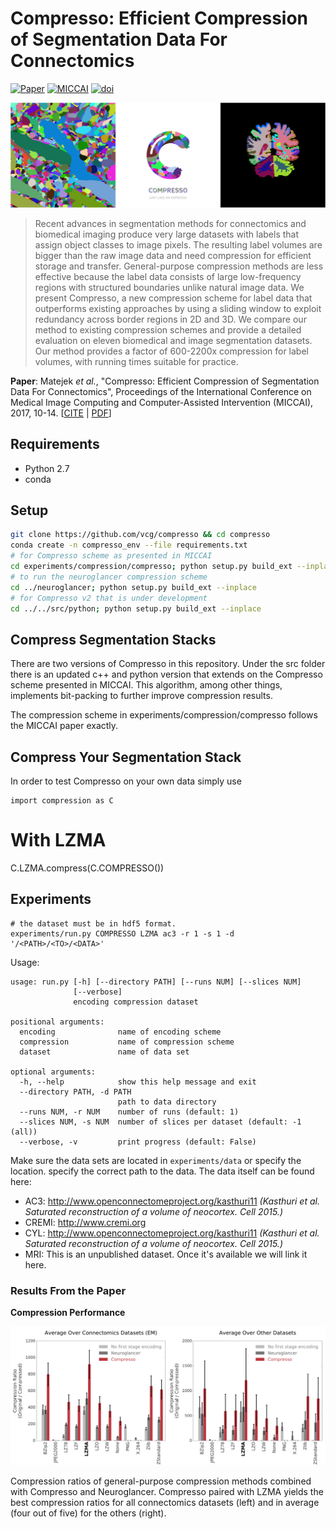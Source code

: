 # Compresso: Efficient Compression of Segmentation Data For Connectomics

[![Paper](https://img.shields.io/badge/paper-accepted-red.svg?colorB=f52ef0)](https://vcg.seas.harvard.edu/publications/compresso-efficient-compression-of-segmentation-data-for-connectomics)
[![MICCAI](https://img.shields.io/badge/presentation-MICCAI%202017-red.svg?colorB=135f89)](http://www.miccai2017.org/schedule)
[![doi](https://img.shields.io/badge/used%20by-rhoana-red.svg?colorB=2bf55b)](http://www.rhoana.org)

![Segmentations](/banner.png?raw=true)

> Recent advances in segmentation methods for connectomics and biomedical imaging produce very large datasets with labels that assign object classes to image pixels. The resulting label volumes are bigger than the raw image data and need compression for efficient storage and transfer. General-purpose compression methods are less effective because the label data consists of large low-frequency regions with structured boundaries unlike natural image data. We present Compresso, a new compression scheme for label data that outperforms existing approaches by using a sliding window to exploit redundancy across border regions in 2D and 3D. We compare our method to existing compression schemes and provide a detailed evaluation on eleven biomedical and image segmentation datasets. Our method provides a factor of 600-2200x compression for label volumes, with running times suitable for practice.

**Paper**: Matejek _et al._, "Compresso: Efficient Compression of Segmentation Data For Connectomics", Proceedings of the International Conference on Medical Image Computing and Computer-Assisted Intervention (MICCAI), 2017, 10-14. \[[CITE](https://scholar.google.com/scholar?q=Compresso%3A+Efficient+Compression+of+Segmentation+Data+For+Connectomics) | [PDF](https://vcg.seas.harvard.edu/publications/compresso-efficient-compression-of-segmentation-data-for-connectomics/paper)\]

## Requirements

- Python 2.7
- conda

## Setup

```bash
git clone https://github.com/vcg/compresso && cd compresso
conda create -n compresso_env --file requirements.txt
# for Compresso scheme as presented in MICCAI
cd experiments/compression/compresso; python setup.py build_ext --inplace
# to run the neuroglancer compression scheme
cd ../neuroglancer; python setup.py build_ext --inplace
# for Compresso v2 that is under development
cd ../../src/python; python setup.py build_ext --inplace
```

## Compress Segmentation Stacks

There are two versions of Compresso in this repository. Under the src folder there is an updated c++ and python version that extends on the Compresso scheme presented in MICCAI. This algorithm, among other things, implements bit-packing to further improve compression results.

The compression scheme in experiments/compression/compresso follows the MICCAI paper exactly. 

## Compress Your Segmentation Stack

In order to test Compresso on your own data simply use

```
import compression as C
```

# With LZMA
C.LZMA.compress(C.COMPRESSO(<NUMPY-ARRAY>))

## Experiments

```
# the dataset must be in hdf5 format.
experiments/run.py COMPRESSO LZMA ac3 -r 1 -s 1 -d '/<PATH>/<TO>/<DATA>'
```

Usage:

```
usage: run.py [-h] [--directory PATH] [--runs NUM] [--slices NUM]
              [--verbose]
              encoding compression dataset

positional arguments:
  encoding              name of encoding scheme
  compression           name of compression scheme
  dataset               name of data set

optional arguments:
  -h, --help            show this help message and exit
  --directory PATH, -d PATH
                        path to data directory
  --runs NUM, -r NUM    number of runs (default: 1)
  --slices NUM, -s NUM  number of slices per dataset (default: -1 (all))
  --verbose, -v         print progress (default: False) 
```


Make sure the data sets are located in `experiments/data` or specify the location. specify the correct path to the data. The data itself can be found here:

- AC3: <http://www.openconnectomeproject.org/kasthuri11> _(Kasthuri et al. Saturated reconstruction of a volume of neocortex. Cell 2015.)_
- CREMI: <http://www.cremi.org>
- CYL: <http://www.openconnectomeproject.org/kasthuri11> _(Kasthuri et al. Saturated reconstruction of a volume of neocortex. Cell 2015.)_
- MRI: This is an unpublished dataset. Once it's available we will link it here.

### Results From the Paper

**Compression Performance**

![Compression Performance of Connectomics Datasets](/experiments/figures/compression-performance.png?raw=true)

Compression ratios of general-purpose compression methods combined with Compresso and Neuroglancer. Compresso paired with LZMA yields the best compression ratios for all connectomics datasets (left) and in average (four out of five) for the others (right).
